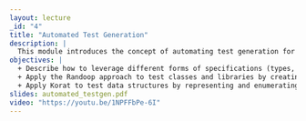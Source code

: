 ```yaml
---
layout: lecture
_id: "4"
title: "Automated Test Generation"
description: |
  This module introduces the concept of automating test generation for units of code. The presented techniques guide test generation by leveraging different kinds of program specifications, such as types, invariants, and pre- and post-conditions. You’ll learn two orthogonal but complementary approaches: Randoop and Korat. Randoop is designed to test classes and libraries while Korat is used to test data structures.
objectives: |
  + Describe how to leverage different forms of specifications (types, invariants, and pre- and post-conditions) to guide test generation.
  + Apply the Randoop approach to test classes and libraries by creating and classifying method sequences.
  + Apply Korat to test data structures by representing and enumerating different shapes and using pre- and post-conditions and invariants for test generation.
slides: automated_testgen.pdf
video: "https://youtu.be/1NPFFbPe-6I"
---
```

